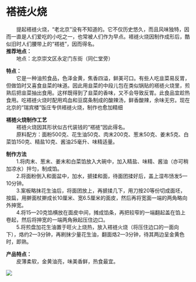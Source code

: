 # 褡裢火烧  

&emsp;&emsp;提起褡裢火烧，“老北京”没有不知道的。它不仅历史悠久，而且风味独特，因而一直是人们爱吃的小吃之一，也常被人们作为早点。褡裢火烧因制作成形后，酷似旧时人们腰带上的“褡裢”，因而得名。  
**推荐地点：**  
&emsp;&emsp;地点：北京崇文区永定门东街（同仁堂旁）  

**特点：**  
&emsp;&emsp;它是一种油煎食品，色泽金黄，焦香四溢，鲜美可口。有些人吃韭菜易反胃，但做馅时又喜食韭菜的味道。因此用韭菜的中段儿包在类似锅贴的褡裢火烧里，煎熟后把韭菜抽出食用。这样既得到了韭菜的香味，又不会导致反胃。此食品宜趁热食用。吃褡裢火烧时配用鸡血和豆腐条制成的酸辣汤，鲜香酸辣，余味无穷。现在北京的“瑞宾楼”饭庄专供褡裢火烧，制作也愈加精细  

**褡裢火烧制作工艺**  
&emsp;&emsp;褡裢火烧因其形状似古代装钱的“褡裢”因此得名。  
&emsp;&emsp;原料配方：面粉500克、花生油50克、肉末200克、葱末50克、姜末5克、白菜馅150克、精盐10克、酱油25毫升、味精适量。  

**制作方法**  
&emsp;&emsp;1.将肉末、葱末、姜末和白菜馅放入大碗中，加入精盐、味精、酱油（亦可稍加凉水）拌匀，制成馅。  
&emsp;&emsp;2.将面粉倒入和面盆中，加水，搋揉和面，待面团揉好后，盖上湿布饧发5—10分钟。  
&emsp;&emsp;3.案板略抹花生油后，将面团放上，再搋揉几下，用刀按20等份切成面坯，按扁，用擀面杖擀成长10厘米、宽6.5厘米的面皮，然后再将宽面一端的两角略向外抻宽。  
&emsp;&emsp;4.将15—20克馅横放在面皮中间，摊成馅条，再把较窄的一端翻起盖在馅上卷起，然后将抻宽的一端两角揪起压住边口。  
&emsp;&emsp;5.将煎盘加花生油置于旺火上烧热，放入褡裢火烧（将压住边口的一面向下），烙约2—3分钟，再刷抹少量花生油，翻面烙2—3分钟，待其两边呈金黄色时，即熟。  

**产品特点：**  
&emsp;&emsp;皮薄柔软，金黄油亮，味美香鲜，热食最宜。  

![](https://i.postimg.cc/qM6yNxTb/202201211933878.png)  
